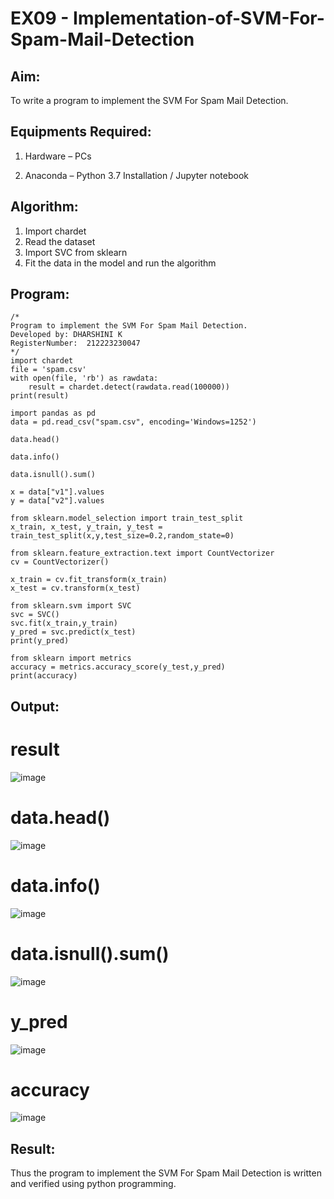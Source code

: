 # EX09 - Implementation-of-SVM-For-Spam-Mail-Detection

## Aim:
To write a program to implement the SVM For Spam Mail Detection.

## Equipments Required:
1. Hardware – PCs
   
2. Anaconda – Python 3.7 Installation / Jupyter notebook

## Algorithm:
1. Import chardet
2. Read the dataset
3. Import SVC from sklearn
4. Fit the data in the model and run the algorithm
   
## Program:
```
/*
Program to implement the SVM For Spam Mail Detection.
Developed by: DHARSHINI K
RegisterNumber:  212223230047
*/
import chardet
file = 'spam.csv'
with open(file, 'rb') as rawdata:
    result = chardet.detect(rawdata.read(100000))
print(result)

import pandas as pd
data = pd.read_csv("spam.csv", encoding='Windows=1252')

data.head()

data.info()

data.isnull().sum()

x = data["v1"].values
y = data["v2"].values

from sklearn.model_selection import train_test_split
x_train, x_test, y_train, y_test = train_test_split(x,y,test_size=0.2,random_state=0)

from sklearn.feature_extraction.text import CountVectorizer
cv = CountVectorizer()

x_train = cv.fit_transform(x_train)
x_test = cv.transform(x_test)

from sklearn.svm import SVC
svc = SVC()
svc.fit(x_train,y_train)
y_pred = svc.predict(x_test)
print(y_pred)

from sklearn import metrics
accuracy = metrics.accuracy_score(y_test,y_pred)
print(accuracy)   
```

## Output:
# result
![image](https://github.com/K-Dharshini/Implementation-of-SVM-For-Spam-Mail-Detection/assets/139334830/782a6e97-0c99-464f-9fd6-e0df993b639a)

# data.head()
![image](https://github.com/K-Dharshini/Implementation-of-SVM-For-Spam-Mail-Detection/assets/139334830/57c94928-5711-4a11-b3f0-4bda1f8e7bd6)

# data.info()
![image](https://github.com/K-Dharshini/Implementation-of-SVM-For-Spam-Mail-Detection/assets/139334830/2e2b6df0-8484-44d3-9e22-38fdfd5898b7)

# data.isnull().sum()
![image](https://github.com/K-Dharshini/Implementation-of-SVM-For-Spam-Mail-Detection/assets/139334830/397edae7-d720-49e9-b459-53c3f08d6012)

# y_pred
![image](https://github.com/K-Dharshini/Implementation-of-SVM-For-Spam-Mail-Detection/assets/139334830/2eb36aaa-e905-49ea-8350-70d5fc708631)

# accuracy
![image](https://github.com/K-Dharshini/Implementation-of-SVM-For-Spam-Mail-Detection/assets/139334830/cf613813-3cd1-4c45-bfaf-58a5b02916b4)

## Result:
Thus the program to implement the SVM For Spam Mail Detection is written and verified using python programming.
